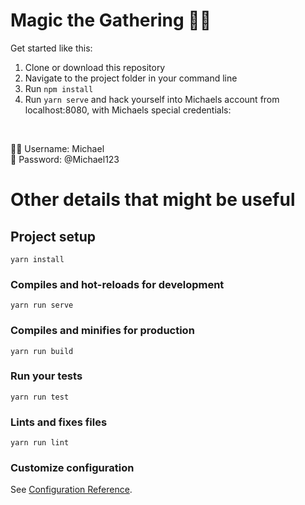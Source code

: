 # Magic the Gathering 🧙‍♂️

Get started like this: 

1. Clone or download this repository
2. Navigate to the project folder in your command line
3. Run `npm install`
4. Run `yarn serve` and hack yourself into Michaels account from localhost:8080, with Michaels special credentials:
<br />

👨‍💼 Username: Michael <br />
🔑 Password: @Michael123

# Other details that might be useful

## Project setup
```
yarn install
```

### Compiles and hot-reloads for development
```
yarn run serve
```

### Compiles and minifies for production
```
yarn run build
```

### Run your tests
```
yarn run test
```

### Lints and fixes files
```
yarn run lint
```

### Customize configuration
See [Configuration Reference](https://cli.vuejs.org/config/).
